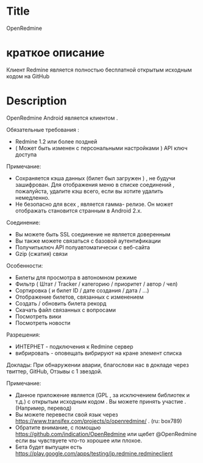Title
===========
OpenRedmine

краткое описание
===========
Клиент Redmine является полностью бесплатной открытым исходным кодом на GitHub

Description
==========
OpenRedmine Android является клиентом .

Обязательные требования :
* Redmine 1.2 или более поздней
* ( Может быть изменен с персональными настройками ) API ключ доступа

Примечание:
* Сохраняется кэша данных (билет был загружен ) , не будучи зашифрован. Для отображения меню в списке соединений , пожалуйста, удалите кэш всего, если вы хотите удалить немедленно. 
* Не безопасно для всех , является гамма- релизе. Он может отображать становится странным в Android 2.x.

Соединение:
* Вы можете быть SSL соединение не является доверенным
* Вы также можете связаться с базовой аутентификации
* Получитьключ API полуавтоматически с веб-сайта
* Gzip (сжатия) связи

Особенности:
* Билеты для просмотра в автономном режиме
* Фильтр ( Штат / Tracker / категорию / приоритет / автор / чел)
* Сортировка ( и билет ID / дате создания / дата / ...)
* Отображение билетов, связанных с изменением
* Создать / обновить билета рекорд
* Скачать файл связанных с вопросами
* Посмотреть вики
* Посмотреть новости

Разрешения:
* ИНТЕРНЕТ - подключения к Redmine сервер
* вибрировать - оповещать вибрируют на кране элемент списка

Доклады:
При обнаружении аварии, благослови нас в докладе через твиттер, GitHub, Отзывы с 1 звездой.

Примечание:
* Данное приложение является (GPL , за исключением библиотек и т.д.) с открытым исходным кодом . Вы можете принять участие . (Например, перевод)
* Вы можете перевести свой ​​язык через https://www.transifex.com/projects/p/openredmine/ . (ru: box789)
* Обратите внимание, с помощью https://github.com/indication/OpenRedmine или щебет @OpenRedmine если вы чувствуете что-то хорошее или плохое.
* Бета будет выпущен есть https://play.google.com/apps/testing/jp.redmine.redmineclient